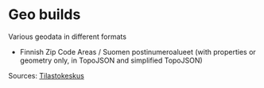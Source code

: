 # Geo builds

Various geodata in different formats

- Finnish Zip Code Areas / Suomen postinumeroalueet (with properties or geometry only, in TopoJSON and simplified TopoJSON)

Sources: [Tilastokeskus](http://www.tilastokeskus.fi/tup/rajapintapalvelut/paavo.html)